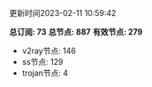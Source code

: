 更新时间2023-02-11 10:59:42

**总订阅: 73**
**总节点: 887**
**有效节点: 279**
- v2ray节点: 146
- ss节点: 129
- trojan节点: 4
